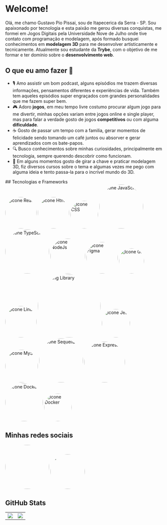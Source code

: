 # Welcome!
<p>Olá, me chamo Gustavo Pio Pissai, sou de Itapecerica da Serra - SP. Sou apaixonado por tecnologia e esta paixão me gerou diversas conquistas, me formei em Jogos Digitais pela Universidade Nove de Julho onde tive contato com programação e modelagem, após formado busquei conhecimentos em <b>modelagem 3D</b> para me desenvolver artisticamente e tecnicamente. Atualmente sou estudante da <b>Trybe</b>, com o objetivo de me formar e ter domínio sobre o <b>desenvolvimento web</b>.</p>
<h2>O que eu amo fazer 🧐</h2>
<ul>
  <li>🎙 Amo assistir um bom podcast, alguns episódios me trazem diversas informações, pensamentos diferentes e experiências de vida. Também tem aqueles episódios super engraçados com grandes personalidades que me fazem super bem.
  <li>🎮 Adoro <b>jogos</b>, em meu tempo livre costumo procurar algum jogo para me divertir, minhas opções variam entre jogos online e single player, mas para falar a verdade gosto de jogos <b>competitivos</b> ou com alguma <b>dificuldade</b>.</li>
  <li>☕ Gosto de passar um tempo com a familia, gerar momentos de felicidade sendo tomando um café juntos ou absorver e gerar aprendizados com os bate-papos.
  <li>🔍 Busco conhecimentos sobre minhas curiosidades, principalmente em tecnologia, sempre querendo descobrir como funcionam.</li>
  <li>🎨 Em alguns momentos gosto de girar a chave e praticar modelagem 3D, fiz diversos cursos sobre o tema e algumas vezes me pego com alguma ideia e tento passa-la para o incrível mundo do 3D.</li>
</ul>
 ## Tecnologias e Frameworks
 <div>
  <img src="https://img.shields.io/badge/React-61DAFB.svg?style=for-the-badge&logo=React&logoColor=black" alt="Icone React" height="auto" width="100" style="border-radius:50%" />
  <img src="https://img.shields.io/badge/HTML5-E34F26.svg?style=for-the-badge&logo=HTML5&logoColor=white" alt="Icone Html" height="auto" width="100" style="border-radius:50%" />
  <img src="https://img.shields.io/badge/CSS3-1572B6.svg?style=for-the-badge&logo=CSS3&logoColor=white" alt="Icone CSS" height="auto" width="88" style="border-radius:50%" />
  <img src="https://img.shields.io/badge/JavaScript-F7DF1E.svg?style=for-the-badge&logo=JavaScript&logoColor=black" alt="Icone JavaScript" height="auto" width="140" style="border-radius:50%" />
  <img src="https://img.shields.io/badge/TypeScript-3178C6.svg?style=for-the-badge&logo=TypeScript&logoColor=white" alt="Icone TypeScript" height="auto" width="140" style="border-radius:50%" />
  <img src="https://img.shields.io/badge/Node.js-339933.svg?style=for-the-badge&logo=nodedotjs&logoColor=white" alt="Icone NodeJs" height="auto" width="111" style="border-radius:50%" />
  <img src="https://img.shields.io/badge/Figma-F24E1E.svg?style=for-the-badge&logo=Figma&logoColor=white" alt="Icone Figma" height="auto" width="100" style="border-radius:50%" />
  <img src="https://img.shields.io/badge/Git-F05032.svg?style=for-the-badge&logo=Git&logoColor=white" alt="Icone Git" height="auto" width="80" style="border-radius:50%" />
  <img src="https://img.shields.io/badge/Linux-FCC624.svg?style=for-the-badge&logo=Linux&logoColor=black" alt="Icone Linux" height="auto" width="100" style="border-radius:50%" />
  <img src="https://img.shields.io/badge/Testing%20Library-E33332.svg?style=for-the-badge&logo=Testing-Library&logoColor=white" alt="Testing Library" height="auto" width="200" style="border-radius:50%" />
  <img src="https://img.shields.io/badge/Jest-C21325.svg?style=for-the-badge&logo=Jest&logoColor=white" alt="Icone Jest" height="auto" width="90" style="border-radius:50%" />
  <img src="https://img.shields.io/badge/MySQL-4479A1.svg?style=for-the-badge&logo=MySQL&logoColor=white" alt="Icone MySql" height="auto" width="104" style="border-radius:50%" />
  <img src="https://img.shields.io/badge/Sequelize-52B0E7.svg?style=for-the-badge&logo=Sequelize&logoColor=white" alt="Icone Sequelize" height="auto" width="140" style="border-radius:50%" />
  <img src="https://img.shields.io/badge/Express-000000.svg?style=for-the-badge&logo=Express&logoColor=white" alt="Icone Express" height="auto" width="130" style="border-radius:50%" />
  <img src="https://img.shields.io/badge/Docker-2496ED.svg?style=for-the-badge&logo=Docker&logoColor=white" alt="Icone Docker" height="auto" width="120" style="border-radius:50%" />
  <img src="https://img.shields.io/badge/npm-CB3837.svg?style=for-the-badge&logo=npm&logoColor=white" alt="Icone Docker" height="auto" width="88" style="border-radius:50%" />
  </div>

  
  ## Minhas redes sociais</h2>
  <a href="https://www.linkedin.com/in/gustavo-pio-pissai-aa736a160/" target="_blank"><img src="https://img.shields.io/badge/LinkedIn-0A66C2.svg?style=for-the-badge&logo=LinkedIn&logoColor=white" height="auto" width="140" style="border-radius:50%"></a>
  <a href="mailto:gustavopissai3d@gmail.com" target="_blank"><img src="https://img.shields.io/badge/Gmail-EA4335.svg?style=for-the-badge&logo=Gmail&logoColor=white" height="auto" width="110" style="border-radius:50%"></a>

## GitHub Stats

<table>
<tr><td>

  <a href="https://github.com/anuraghazra/github-readme-stats" rel="noopener noreferrer" target="_blank">
    <img align="center" src="https://github-readme-stats.vercel.app/api?username=guhpissai&show_icons=true&theme=midnight-purple&count_private=true" />
  </a>

</td><td>

  <a href="https://github.com/anuraghazra/github-readme-stats" rel="noopener noreferrer" target="_blank" target="_blank">
    <img align="center" src="https://github-readme-stats.vercel.app/api/top-langs/?username=guhpissai&layout=compact&theme=midnight-purple&count_private=true" />
  </a>

</td></tr>
</table>





    
    
